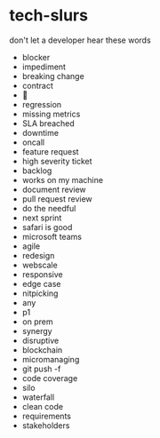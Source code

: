 # tech-slurs

don't let a developer hear these words

- blocker
- impediment
- breaking change
- contract
- 🫶
- regression
- missing metrics
- SLA breached
- downtime
- oncall
- feature request
- high severity ticket
- backlog
- works on my machine
- document review
- pull request review
- do the needful
- next sprint
- safari is good
- microsoft teams
- agile
- redesign
- webscale
- responsive
- edge case
- nitpicking
- any
- p1
- on prem
- synergy
- disruptive
- blockchain
- micromanaging
- git push -f
- code coverage
- silo
- waterfall
- clean code
- requirements
- stakeholders
